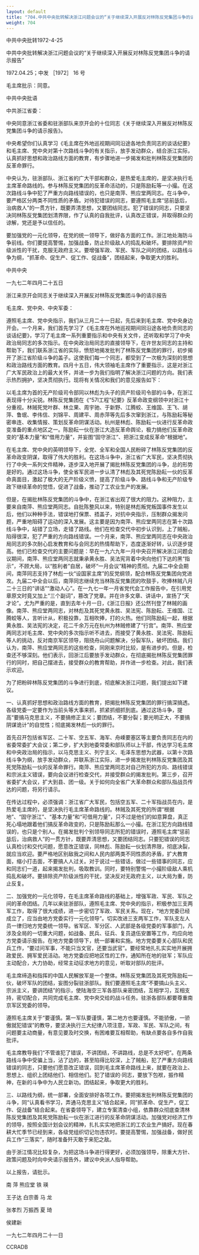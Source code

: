 ```yaml
---
layout: default
title: "704.中共中央批转解决浙江问题会议的“关于继续深入开展反对林陈反党集团斗争的请示报告”"
weight: 704
---
```


中共中央批转1972-4-25

中共中央批转解决浙江问题会议的“关于继续深入开展反对林陈反党集团斗争的请示报告”

1972.04.25；中发 ［1972］ 16 号

毛主席批示：同意。

中共中央批语

中共浙江省委：

中央同意浙江省委和驻浙部队来京开会的十位同志《关于继续深入开展反对林陈反党集团斗争的请示报告》。

中央希望你们认真学习《毛主席在外地巡视期间同沿途各地负责同志的谈话纪要》和毛主席、党中央对第十次路线斗争的有关指示，放手发动群众，结合浙江实际，认真抓好思想和政治路线方面的教育，有步骤地进一步揭发和批判林陈反党集团的反革命罪行。

中央认为，驻浙部队、浙江省的广大干部和群众，是热爱毛主席的，是坚决执行毛主席革命路线的。参与林陈反党集团的反革命活动的，只是陈励耘等一小撮。在这次路线斗争中犯了严重方向路线错误的，也只是南萍、熊应堂两同志。在斗争中，要严格区分两类不同性质的矛盾。对待犯错误的同志，要遵照毛主席“惩前毖后，治病救人”的一贯方针，既要弄清思想，又要团结同志。犯了错误的同志，只要坚决同林陈反党集团划清界限，作了认真的自我批评，认真改正错误，并取得群众的谅解，党还是予以信任的。

要加强党的一元化领导，在党的统一领导下，做好各方面的工作。浙江地处海防斗争前线。你们要提高警惕，加强战备，防止阶级敌人的捣乱和破坏。要排除资产阶级派性的干扰，克服无政府主义。要增强军政、军民、军队之间的团结，以路线斗争为纲，“抓革命、促生产、促工作、促战备”，团结起来，争取更大的胜利。

中共中央

一九七二年四月二十五日

浙江来京开会同志关于继续深入开展反对林陈反党集团斗争的请示报告

毛主席、党中央、中央军委：

遵照毛主席、党中央指示，我们从三月二十一日起，先后来到毛主席、党中央身边开会。一个月来，我们首先学习了《毛主席在外地巡视期间同沿途各地负责同志的谈话纪要》，学习了毛主席一系列重要指示和中央有关文件，还听取和学习了中央政治局同志的多次指示。在中央政治局同志的直接领导下，在许世友同志的主持和帮助下，我们联系浙江省的实际，愤怒地揭发批判了林陈反党集团的罪行，初步揭开了浙江省阶级斗争的盖子。这使我们每一个同志，都受到了一次极为深刻的思想和政治路线方面的教育。四月十五日，伟大领袖毛主席作了重要指示，这是对浙江广大军民政治上的最大关怀，并进一步为我们指明了解决浙江问题的方向。我们表示热烈拥护，坚决贯彻执行。现将有关情况和我们的意见报告如下：

以毛主席为首的无产阶级司令部同以林彪为头子的资产阶级司令部的斗争，在浙江表现得十分尖锐。林陈反党集团在《“57l工程”纪要》反革命政变纲领中对浙江十分重视。林贼死党叶群、林立果、周宇驰、于新野、江腾蛟、王维国、王飞、胡萍、鲁珉、李伟信、刘锦平、周建平、周赤萍等先后多次窜到浙江，与陈励耘等秘密串连、收集情报、策划反革命阴谋活动。杭州是林彪、陈励耘一伙进行反革命政变准备的重点地区之一。陈励耘一伙在浙江大造反革命舆论，极力搞他们反革命政变的“基本力量”和“借用力量”，并妄图“固守浙江”、把浙江变成反革命“根据地”。

在毛主席、党中央的英明领导下，全党、全军和全国人民粉碎了林陈反党集团的反革命政变阴谋，取得了伟大的胜利。在这场斗争中，浙江省广大军民，坚决贯彻执行了中央一系列文件精神，逐步深入地开展了揭批林陈反党集团的斗争，总的形势是好的。通过这场斗争，使全省军民进一步认清了林彪及其死党陈励耘一伙的反革命真面目，激起了极大的无产阶级义愤，提高了阶级斗争、路线斗争和无产阶级专政下继续革命的觉悟，促进了战备，推动了工农业生产的发展。

但是，在揭批林陈反党集团的斗争中，在浙江省出观了很大的阻力。这种阻力，主要来自南萍、熊应堂两同志。自批陈整风以来，特别是林彪叛党叛国事件发生以后，他们以种种手法，错误地打保票、捂盖子，对抗中央指示，压制群众揭发问题，严重地阻碍了运动的深入发展。这主要是因为南萍、熊应堂两同志在第十次路线斗争中，站错了立场，走错了路线。他们在检查交代中初步认识到，上了贼船，陷得很深，犯了严重的方向路线错误。一个月来，南萍、熊应堂两同志在中央政治局同志的多次耐心启发教育和与会同志的热情帮助下，态度逐渐好转，认识逐步提高。他们已检查交代的主要问题是：早在一九六九年一月中央召开解决浙江问题会议期间，南萍、熊应堂两同志就秉承黄永胜、吴法宪背着中央向他们下达的黑“指示”，不顾大局，以“胜利者”自居，破坏“一月会议”精神的贯彻。九届二中全会期间，南萍同志支持了林彪一伙“设国家主席”的反党纲领，配合林陈反党集团向党进攻。九届二中全会以后，南萍同志继续充当林陈反党集团的吹鼓手，吹捧林贼八月二十三日的“讲话”“激动人心”。在一九七一年一月省党代会工作报告中，在引用党章原文时竟又加上“三个副词”，篡改了党章。并在许多文章、讲话中，宣扬了“天才论”。尤为严重的是，直到去年十月一日，《浙江日报》还公然刊登了林贼的画像。南萍、熊应堂两同志，对林彪及其死党黄永胜、吴法宪、陈励耘、王维国、江腾蛟等人，言听计从，积极投靠，互相吹捧，打的火热。他们同陈励耘一起，根据黄永胜、吴法宪的决定，花二千余万元在杭州为林贼修建了“行宫”。南萍、熊应堂两同志对毛主席、党中央的多次指示听不进去，而接受了黄永胜、吴法宪、陈励耘等人的挑动，反对南京军区领导，阻挠舟山问题解决，分裂军队，破坏团结。我们认为，南萍、熊应堂两同志的这些检查，同刚来京时比较，是有进步的。但是，检查还不够深刻。他们表示，回浙江后要放手发动群众，在彻底揭批林陈反党集团罪行的同时，把自己摆进去，接受群众的教育帮助，并作进一步检查。对此，我们表示欢迎。

为了把粉碎林陈反党集团的斗争进行到底，彻底解决浙江问题，我们提出如下建议。

一、认真抓好思想和政治路线方面的教育，把揭批林陈反党集团的罪行搞深搞透。各级党委一定要作为当前头等大事来抓，抓紧抓细抓到底。通过这场斗争，提高“要搞马克思主义，不要搞修正主义；要团结，不要分裂；要光明正大，不要搞阴谋诡计”的自觉性；彻底揭发林彪一伙的罪行。

首先召开包括省军区、二十军、空五军、海军、舟嵊要塞区等主要负责同志在内的省委常委扩大会议；第二步，扩大到地委常委和部队师以上干部，传达学习毛主席和中央政治局的指示，以马克思主义、列宁主义、毛泽东思想为武器，以第十次路线斗争为纲，放手发动群众，并联系浙江实际，进一步揭发批判林陈反党集团及其死党陈励耘一伙的反革命罪行。南萍、熊应堂两同志对自己所犯的方向、路线错误和宗派主义错误，要向会议进行检查交代，并接受群众的揭发批判。第三步，召开省委扩大会议，扩大到县、团一级。关于如何向全省广大革命群众和部队指战员传达的问题，将另行请示。

在传达过程中，必须强调：浙江省广大军民，包括空五军、二十军指战员在内，是热爱毛主席的，是坚决执行毛主席革命路线的。林贼及其死党的所谓“根据地”、“固守浙江”、“基本力量”和“可借用力量”，只不过是他们的如意算盘，真正死心塌地跟着他们搞反革命政变的，只是陈励耘那么一小撮。在浙江犯方向路线错误的，也只是个别人。在揭发批判个别领导同志所犯的错误时，遵照毛主席“惩前毖后，治病救人”的一贯方针，既要弄清思想，又要团结同志。只要犯错误的同志认真检讨和交代问题，愿意改正错误，同林彪、陈励耘一伙划清界限，彻底决裂，就应当欢迎。要严格地区别敌我之间和人民内部两类不同性质的矛盾，扩大教育面，缩小打击面，不要搞人人过关。对于说过一些错话，做过一些错事的同志，应和同志们一道，起来揭发批判，吸取教训。同时，要特别警惕一小撮阶级敌人乘机捣乱和破坏。要排除资产阶级派性的干扰，坚决反对无政府主义，以大局为重，防止反复。

二、加强党的一元化领导，在毛主席革命路线的基础上，增强军政、军民、军队之间的革命团结。几年以来驻浙部队，遵照毛主席、党中央的指示，积极参加三支两军工作，取得了很大成绩，进一步密切了军政、军民关系。现在，“地方党委已经成立了，应当由地方党委实行一元化领导”。切实改进三支两军工作，军队支左人员一律归地方党委统一领导。省军区、军分区、人武部是各级党委的军事部门，凡涉及全局的一切重大问题，如战备、民兵、征兵、复员退伍安置等工作，均应向地方党委请示报告。在地方党委领导下，统一部署和实施。地方党委要关心部队和民兵工作，“要过问军事，不能只当文官，还要当武官”。要经常地扎扎实实地开展拥政爱民、拥军爱民活动。地方党委应把地区性的工作，通知所在地的驻军；军队应主动配合，大力协助，经常主动征求地方的意见，听取对部队的批评。

毛主席缔造和指挥的中国人民解放军是一个整体。林陈反党集团及其死党陈励耘一伙，破坏军队的团结，妄图分裂驻浙部队。我们要遵照毛主席“不要搞山头主义、宗派主义，要讲团结”的指示，使陆海空三军各部队亲密团结，互相学习，互相支持，密切配合，共同完成毛主席、党中央交给的战斗任务。驻浙各部队都要尊重南京军区党委的领导。

遵照毛主席关于“要谨慎。第一军队要谨慎，第二地方也要谨慎。不能骄傲，一骄傲就犯错误”的教导，要坚决执行三大纪律八项注意，军政、军民、军队之间，有问题要主动商量，有意见要及时交换，有困难要互相帮助，有缺点要各自多作自我批评。

毛主席教导我们“不管谁犯了错误，不讲团结，不讲路线，总是不太好吧”。在两条路线斗争中受骗上当，沾了边的，甚至陷得比较深，上了贼船，犯了严重方向路线错误的同志，只要他们愿意改正错误，回到毛主席革命路线上来，就要在政治上、思想上、组织上团结他们、相信他们。犯了错误的·同志，要放下包袱，振作精神，在新的斗争中为人民立新功。团结起来，争取更大的胜利。

三、以路线为纲，统一部署，全面安排好各项工作。要把揭发批判林陈反党集团的斗争，同“认真看书学习，弄通马克思主义”结合起来，同“抓革命、促生产，促工作、促战备”结合起来。在省委领导下，建立专案清查小组，依靠群众彻底查清林陈反党集团及其死党陈励耘一伙在浙江进行的反革命阴谋活动。加强党对经济工作的领导，按照全国计划会议的精神，扎扎实实地把浙江的工农业生产搞好。现在春耕大忙季节已经到来，各级党组织切记勿违农时。要提高警惕，加强战备，做好民兵工作“三落实”，随时准备歼灭敢于来犯之敌。

由于浙江情况比较复杂，为把这场斗争进行得更好，必须加强领导，除重大方针、政策问题及时向中央请示报告外，建议中央派人指导帮助。

以上报告，请批示。

南  萍  熊应堂  铁  瑛

王子达  白宗善  马  龙

张孝烈  万振西  夏  琦

侯建新

一九七二年四月二十一日

CCRADB

